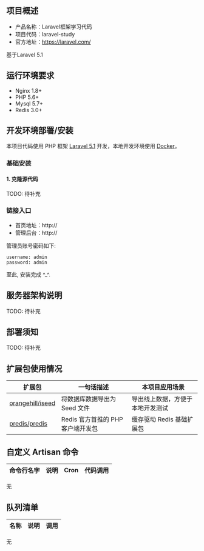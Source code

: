 ## 项目概述

* 产品名称：Laravel框架学习代码
* 项目代码：laravel-study
* 官方地址：https://laravel.com/

基于Laravel 5.1

## 运行环境要求

- Nginx 1.8+
- PHP 5.6+
- Mysql 5.7+
- Redis 3.0+

## 开发环境部署/安装

本项目代码使用 PHP 框架 [Laravel 5.1](http://laravel-china.org/docs/5.1/) 开发，本地开发环境使用 [Docker](http://www.docker.com)。

### 基础安装

#### 1. 克隆源代码  
TODO: 待补充

### 链接入口

* 首页地址：http://
* 管理后台：http://

管理员账号密码如下:

```
username: admin
password: admin
```

至此, 安装完成 ^_^.

## 服务器架构说明

TODO: 待补充

## 部署须知

TODO: 待补充

## 扩展包使用情况

| 扩展包 | 一句话描述 | 本项目应用场景 |
| --- | --- | --- |
| [orangehill/iseed](https://github.com/orangehill/iseed) | 将数据库数据导出为 Seed 文件 | 导出线上数据，方便于本地开发测试 |
| [predis/predis](https://github.com/nrk/predis.git) | Redis 官方首推的 PHP 客户端开发包 | 缓存驱动 Redis 基础扩展包 |

## 自定义 Artisan 命令

| 命令行名字 | 说明 | Cron | 代码调用 |
| --- | --- | --- | --- |
无

## 队列清单

| 名称 | 说明 | 调用 |
| --- | --- | --- |
无
